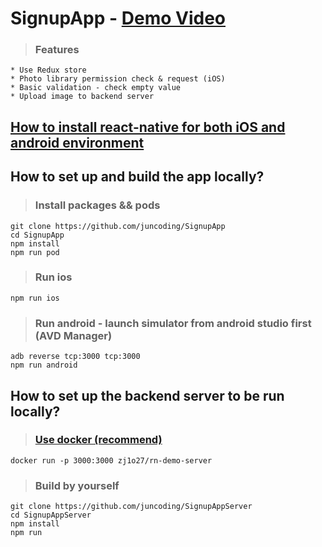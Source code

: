 # SignupApp - [Demo Video](https://www.youtube.com/watch?v=5EknDYhex5I)

>### Features
```
* Use Redux store
* Photo library permission check & request (iOS)
* Basic validation - check empty value
* Upload image to backend server
```

## [How to install react-native for both iOS and android environment](https://reactnative.dev/docs/environment-setup)

## How to set up and build the app locally? 

>### Install packages && pods 
```
git clone https://github.com/juncoding/SignupApp
cd SignupApp
npm install
npm run pod
```

>### Run ios 
```
npm run ios
```
>### Run android - launch simulator from android studio first (AVD Manager)
```
adb reverse tcp:3000 tcp:3000
npm run android
```
## How to set up the backend server to be run locally? 

>### [Use docker (recommend)](https://docs.docker.com/engine/install/) 
```
docker run -p 3000:3000 zj1o27/rn-demo-server
```

>### Build by yourself 
```
git clone https://github.com/juncoding/SignupAppServer
cd SignupAppServer
npm install
npm run
```

